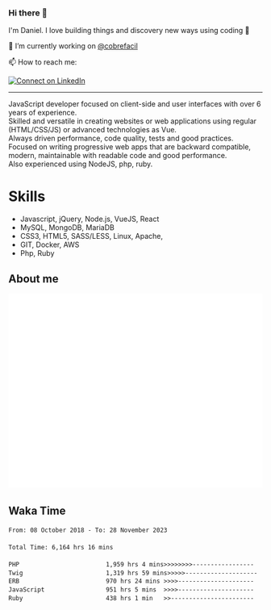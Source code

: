 ### Hi there 👋

I'm Daniel. I love building things and discovery new ways using coding :raised_hands: 

🔭 I’m currently working on [@cobrefacil](https://www.cobrefacil.com.br/)

📫 How to reach me:

[![Connect on LinkedIn](https://img.shields.io/badge/--linkedin?label=LinkedIn&logo=LinkedIn&style=social)](https://www.linkedin.com/in/daniel-cerverizzo/)

---

JavaScript developer focused on client-side and user interfaces with over 6 years of experience.  
Skilled and versatile in creating websites or web applications using regular (HTML/CSS/JS) or advanced technologies as Vue.  
Always driven performance, code quality, tests and good practices.  
 Focused on writing progressive web apps that are backward compatible, modern, maintainable with readable code and good performance.  
Also experienced using NodeJS, php, ruby. 


# Skills

 - Javascript, jQuery, Node.js, VueJS, React
 - MySQL, MongoDB, MariaDB    
 - CSS3, HTML5, SASS/LESS,  Linux, Apache,
 - GIT, Docker, AWS
 - Php, Ruby

## About me

![Metrics](/github-metrics.svg)

## Waka Time

<!--START_SECTION:waka-->

```txt
From: 08 October 2018 - To: 28 November 2023

Total Time: 6,164 hrs 16 mins

PHP                        1,959 hrs 4 mins>>>>>>>>-----------------   31.78 %
Twig                       1,319 hrs 59 mins>>>>>--------------------   21.41 %
ERB                        970 hrs 24 mins >>>>---------------------   15.74 %
JavaScript                 951 hrs 5 mins  >>>>---------------------   15.43 %
Ruby                       438 hrs 1 min   >>-----------------------   07.11 %
```

<!--END_SECTION:waka-->

